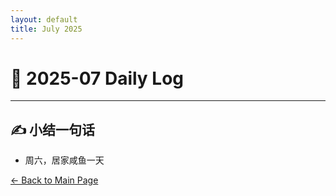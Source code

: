```yaml
---
layout: default
title: July 2025
---
```


# 📅 2025-07  Daily Log



---

## ✍️ 小结一句话
- 周六，居家咸鱼一天


[← Back to Main Page](/index.md)
 

